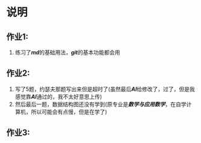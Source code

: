 # 说明
## 作业1:
1. 练习了***md***的基础用法，***git***的基本功能都会用
## 作业2:
1. 写了5题，约瑟夫那题写出来但是超时了(虽然最后***AI***给修改了，过了，但是我感觉靠***AI***通过的，我不太好意思上传)
2. 然后最后一题，数据结构图还没有学到(原专业是***数学与应用数学***，在自学计算机，所以可能会有点慢，但是在学了)
## 作业3:


